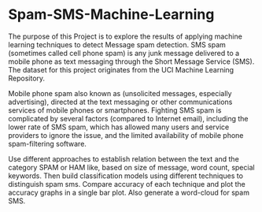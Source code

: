 # Spam-SMS-Machine-Learning

The purpose of this Project is to explore the results of applying machine learning techniques to detect Message spam detection. SMS spam (sometimes called cell phone spam) is any junk message delivered to a mobile phone as text messaging through the Short Message Service (SMS). The dataset for this project originates from the UCI Machine Learning Repository.

Mobile phone spam also known as (unsolicited messages, especially advertising), directed at the text messaging or other communications services of mobile phones or smartphones. Fighting SMS spam is complicated by several factors (compared to Internet email), including the lower rate of SMS spam, which has allowed many users and service providers to ignore the issue, and the limited availability of mobile phone spam-filtering software.

Use different approaches to establish relation between the text and the category SPAM or HAM like, based on size of message, word count, special keywords. Then build classification models using different techniques to distinguish spam sms. Compare accuracy of each technique and plot the accuracy graphs in a single bar plot.
Also generate a word-cloud for spam SMS. 
